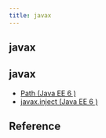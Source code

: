 ```yaml
---
title: javax
---
```


## javax

## javax
* [Path (Java EE 6 )](https://docs.oracle.com/javaee/6/api/javax/ws/rs/Path.html)
* [javax.inject (Java EE 6 )](https://docs.oracle.com/javaee/6/api/javax/inject/package-summary.html)

## Reference
